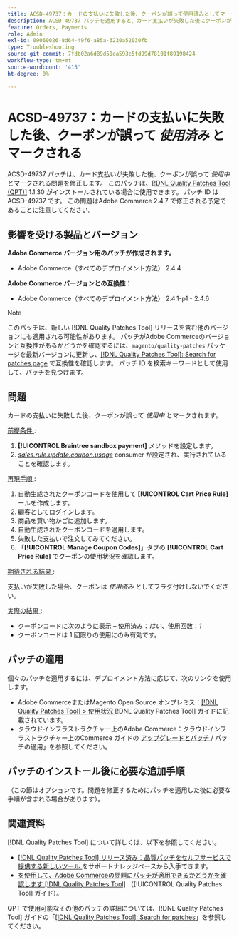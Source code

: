 ```yaml
---
title: ACSD-49737：カードの支払いに失敗した後、クーポンが誤って使用済みとしてマークされる
description: ACSD-49737 パッチを適用すると、カード支払いが失敗した後にクーポンが誤って使用済みとしてマークされるAdobe Commerceの問題を修正できます。
feature: Orders, Payments
role: Admin
exl-id: 09060026-8d64-49f6-a85a-3230a52030fb
type: Troubleshooting
source-git-commit: 7fdb02a6d89d50ea593c5fd99d78101f89198424
workflow-type: tm+mt
source-wordcount: '415'
ht-degree: 0%

---
```


# ACSD-49737：カードの支払いに失敗した後、クーポンが誤って *使用済み* とマークされる

ACSD-49737 パッチは、カード支払いが失敗した後、クーポンが誤って *使用中* とマークされる問題を修正します。 このパッチは、[[!DNL Quality Patches Tool (QPT)]](https://experienceleague.adobe.com/en/docs/commerce-operations/tools/quality-patches-tool/quality-patches-tool-to-self-serve-quality-patches) 1.1.30 がインストールされている場合に使用できます。 パッチ ID は ACSD-49737 です。 この問題はAdobe Commerce 2.4.7 で修正される予定であることに注意してください。

## 影響を受ける製品とバージョン

**Adobe Commerce バージョン用のパッチが作成されます。**

* Adobe Commerce（すべてのデプロイメント方法） 2.4.4

**Adobe Commerce バージョンとの互換性：**

* Adobe Commerce（すべてのデプロイメント方法） 2.4.1-p1 - 2.4.6

>[!NOTE]
>
>このパッチは、新しい [!DNL Quality Patches Tool] リリースを含む他のバージョンにも適用される可能性があります。 パッチがAdobe Commerceのバージョンと互換性があるかどうかを確認するには、`magento/quality-patches` パッケージを最新バージョンに更新し、[[!DNL Quality Patches Tool]: Search for patches page](https://experienceleague.adobe.com/tools/commerce-quality-patches/index.html) で互換性を確認します。 パッチ ID を検索キーワードとして使用して、パッチを見つけます。

## 問題

カードの支払いに失敗した後、クーポンが誤って *使用中* とマークされます。

<u> 前提条件 </u>:

1. **[!UICONTROL Braintree sandbox payment]** メソッドを設定します。
1. [*sales.rule.update.coupon.usage*](https://experienceleague.adobe.com/docs/commerce-operations/configuration-guide/message-queues/consumers.html?lang=en) consumer が設定され、実行されていることを確認します。

<u> 再現手順 </u>:

1. 自動生成されたクーポンコードを使用して **[!UICONTROL Cart Price Rule]** ールを作成します。
1. 顧客としてログインします。
1. 商品を買い物かごに追加します。
1. 自動生成されたクーポンコードを適用します。
1. 失敗した支払いで注文してみてください。
1. 「**[!UICONTROL Manage Coupon Codes]**」タブの **[!UICONTROL Cart Price Rule]** でクーポンの使用状況を確認します。

<u> 期待される結果 </u>:

支払いが失敗した場合、クーポンは *使用済み* としてフラグ付けしないでください。

<u> 実際の結果 </u>:

* クーポンコードに次のように表示 – 使用済み：*はい*、使用回数：*1*
* クーポンコードは 1 回限りの使用にのみ有効です。

## パッチの適用

個々のパッチを適用するには、デプロイメント方法に応じて、次のリンクを使用します。

* Adobe CommerceまたはMagento Open Source オンプレミス：[[!DNL Quality Patches Tool] > 使用状況 ](/help/tools/quality-patches-tool/usage.md) [!DNL Quality Patches Tool] ガイドに記載されています。
* クラウドインフラストラクチャー上のAdobe Commerce：クラウドインフラストラクチャー上のCommerce ガイドの [ アップグレードとパッチ ](https://experienceleague.adobe.com/docs/commerce-cloud-service/user-guide/develop/upgrade/apply-patches.html)/ パッチの適用」を参照してください。

## パッチのインストール後に必要な追加手順

（この節はオプションです。問題を修正するためにパッチを適用した後に必要な手順が含まれる場合があります）。 

## 関連資料

[!DNL Quality Patches Tool] について詳しくは、以下を参照してください。

* [[!DNL Quality Patches Tool]  リリース済み：品質パッチをセルフサービスで提供する新しいツール ](https://experienceleague.adobe.com/en/docs/commerce-operations/tools/quality-patches-tool/quality-patches-tool-to-self-serve-quality-patches) をサポートナレッジベースから入手できます。
* [ を使用して、Adobe Commerceの問題にパッチが適用できるかどうかを確認します  [!DNL Quality Patches Tool]](/help/tools/quality-patches-tool/patches-available-in-qpt/check-patch-for-magento-issue-with-magento-quality-patches.md) （[!UICONTROL Quality Patches Tool] ガイド）。


QPT で使用可能なその他のパッチの詳細については、[!DNL Quality Patches Tool] ガイドの「[[!DNL Quality Patches Tool]: Search for patches](https://experienceleague.adobe.com/tools/commerce-quality-patches/index.html)」を参照してください。
